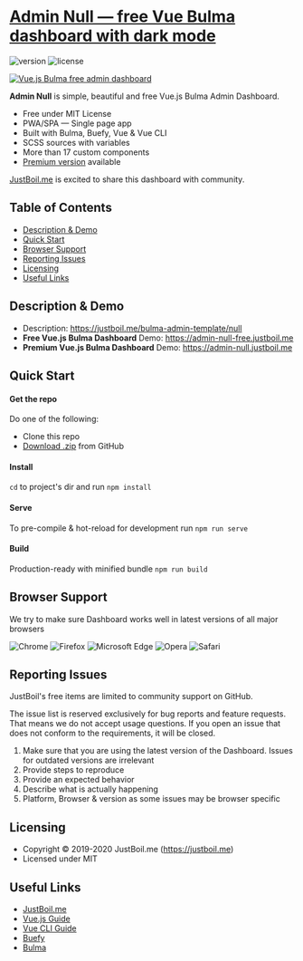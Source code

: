 # [Admin Null — free Vue Bulma dashboard with dark mode](https://justboil.me/bulma-admin-template/null)

![version](https://img.shields.io/badge/version-1.1.5-blue.svg)  ![license](https://img.shields.io/badge/license-MIT-blue.svg)

[![Vue.js Bulma free admin dashboard](https://justboil.me/images/null/repository-preview-free.png)](https://justboil.me/bulma-admin-template/null)

**Admin Null** is simple, beautiful and free Vue.js Bulma Admin Dashboard.

* Free under MIT License
* PWA/SPA — Single page app
* Built with Bulma, Buefy, Vue & Vue CLI
* SCSS sources with variables
* More than 17 custom components
* [Premium version](https://justboil.me/bulma-admin-template/null) available

[JustBoil.me](https://justboil.me) is excited to share this dashboard with community.

## Table of Contents

* [Description & Demo](#description--demo)
* [Quick Start](#quick-start)
* [Browser Support](#browser-support)
* [Reporting Issues](#reporting-issues)
* [Licensing](#licensing)
* [Useful Links](#useful-links)

## Description & Demo

* Description: https://justboil.me/bulma-admin-template/null
* **Free Vue.js Bulma Dashboard** Demo: https://admin-null-free.justboil.me
* **Premium Vue.js Bulma Dashboard** Demo: https://admin-null.justboil.me

## Quick Start

#### Get the repo

Do one of the following:

* Clone this repo
* [Download .zip](https://github.com/vikdiesel/admin-null-vue-bulma-dashboard/archive/master.zip) from GitHub

#### Install

`cd` to project's dir and run `npm install` 

#### Serve

To pre-compile & hot-reload for development run `npm run serve`

#### Build

Production-ready with minified bundle `npm run build`

## Browser Support

We try to make sure Dashboard works well in latest versions of all major browsers

![Chrome](https://justboil.me/images/browsers/chrome.png) ![Firefox](https://justboil.me/images/browsers/firefox.png) ![Microsoft Edge](https://justboil.me/images/browsers/edge.png) ![Opera](https://justboil.me/images/browsers/opera.png) ![Safari](https://justboil.me/images/browsers/safari.png)

## Reporting Issues

JustBoil's free items are limited to community support on GitHub.

The issue list is reserved exclusively for bug reports and feature requests. That means we do not accept usage questions. If you open an issue that does not conform to the requirements, it will be closed.

1. Make sure that you are using the latest version of the Dashboard. Issues for outdated versions are irrelevant
2. Provide steps to reproduce
3. Provide an expected behavior
4. Describe what is actually happening 
5. Platform, Browser & version as some issues may be browser specific

## Licensing

- Copyright &copy; 2019-2020 JustBoil.me (https://justboil.me)
- Licensed under MIT

## Useful Links

- [JustBoil.me](https://justboil.me)
- [Vue.js Guide](https://vuejs.org/v2/guide/)
- [Vue CLI Guide](https://cli.vuejs.org/guide/)
- [Buefy](https://buefy.org)
- [Bulma](https://bulma.io)
